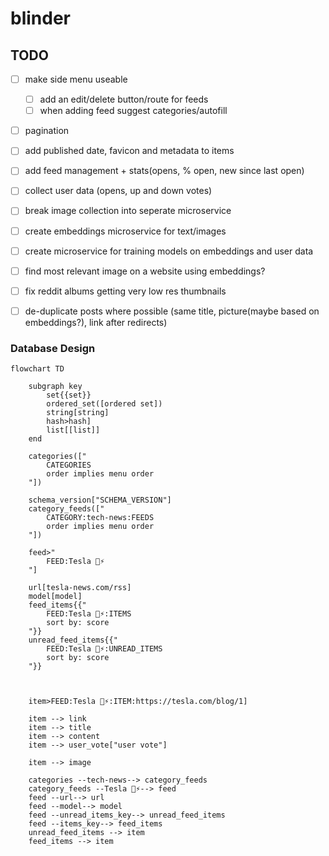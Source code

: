 # blinder



## TODO
- [ ] make side menu useable
    - [ ] add an edit/delete button/route for feeds
    - [ ] when adding feed suggest categories/autofill
- [ ] pagination
- [ ] add published date, favicon and metadata to items
- [ ] add feed management + stats(opens, % open, new since last open)
- [ ] collect user data (opens, up and down votes)
- [ ] break image collection into seperate microservice
- [ ] create embeddings microservice for text/images
- [ ] create microservice for training models on embeddings and user data
- [ ] find most relevant image on a website using embeddings?
- [ ] fix reddit albums getting very low res thumbnails
- [ ] de-duplicate posts where possible (same title, picture(maybe based on embeddings?), link after redirects)



### Database Design

```mermaid
flowchart TD

    subgraph key
        set{{set}}
        ordered_set([ordered set])
        string[string]
        hash>hash]
        list[[list]]
    end

    categories(["
        CATEGORIES
        order implies menu order
    "])
    
    schema_version["SCHEMA_VERSION"]
    category_feeds(["
        CATEGORY:tech-news:FEEDS
        order implies menu order
    "])

    feed>"
        FEED:Tesla 🚗⚡
    "]

    url[tesla-news.com/rss]
    model[model]
    feed_items{{"
        FEED:Tesla 🚗⚡:ITEMS
        sort by: score
    "}}
    unread_feed_items{{"
        FEED:Tesla 🚗⚡:UNREAD_ITEMS
        sort by: score
    "}}

    

    item>FEED:Tesla 🚗⚡:ITEM:https://tesla.com/blog/1]

    item --> link
    item --> title
    item --> content
    item --> user_vote["user vote"]
    
    item --> image

    categories --tech-news--> category_feeds
    category_feeds --Tesla 🚗⚡--> feed
    feed --url--> url
    feed --model--> model
    feed --unread_items_key--> unread_feed_items
    feed --items_key--> feed_items
    unread_feed_items --> item
    feed_items --> item

```
